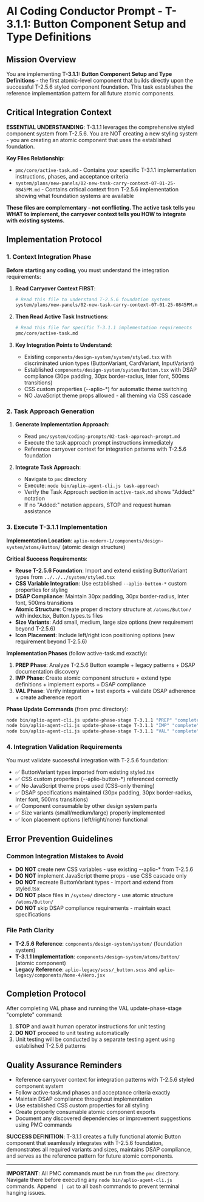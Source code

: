 # AI Coding Conductor Prompt - T-3.1.1: Button Component Setup and Type Definitions

## Mission Overview
You are implementing **T-3.1.1: Button Component Setup and Type Definitions** - the first atomic-level component that builds directly upon the successful T-2.5.6 styled component foundation. This task establishes the reference implementation pattern for all future atomic components.

## Critical Integration Context
**ESSENTIAL UNDERSTANDING**: T-3.1.1 leverages the comprehensive styled component system from T-2.5.6. You are NOT creating a new styling system - you are creating an atomic component that uses the established foundation.

**Key Files Relationship**:
- `pmc/core/active-task.md` - Contains your specific T-3.1.1 implementation instructions, phases, and acceptance criteria
- `system/plans/new-panels/02-new-task-carry-context-07-01-25-0845PM.md` - Contains critical context from T-2.5.6 implementation showing what foundation systems are available

**These files are complementary - not conflicting. The active task tells you WHAT to implement, the carryover context tells you HOW to integrate with existing systems.**

## Implementation Protocol

### 1. Context Integration Phase
**Before starting any coding**, you must understand the integration requirements:

1. **Read Carryover Context FIRST**:
   ```bash
   # Read this file to understand T-2.5.6 foundation systems
   system/plans/new-panels/02-new-task-carry-context-07-01-25-0845PM.md
   ```
   
2. **Then Read Active Task Instructions**:
   ```bash
   # Read this file for specific T-3.1.1 implementation requirements  
   pmc/core/active-task.md
   ```

3. **Key Integration Points to Understand**:
   - Existing `components/design-system/system/styled.tsx` with discriminated union types (ButtonVariant, CardVariant, InputVariant)
   - Established `components/design-system/system/Button.tsx` with DSAP compliance (30px padding, 30px border-radius, Inter font, 500ms transitions)
   - CSS custom properties (--aplio-*) for automatic theme switching
   - NO JavaScript theme props allowed - all theming via CSS cascade

### 2. Task Approach Generation
1. **Generate Implementation Approach**:
   - Read `pmc/system/coding-prompts/02-task-approach-prompt.md`
   - Execute the task approach prompt instructions immediately
   - Reference carryover context for integration patterns with T-2.5.6 foundation

2. **Integrate Task Approach**:
   - Navigate to `pmc` directory
   - Execute: `node bin/aplio-agent-cli.js task-approach`
   - Verify the Task Approach section in `active-task.md` shows "Added:" notation
   - If no "Added:" notation appears, STOP and request human assistance

### 3. Execute T-3.1.1 Implementation
**Implementation Location**: `aplio-modern-1/components/design-system/atoms/Button/` (atomic design structure)

**Critical Success Requirements**:
- **Reuse T-2.5.6 Foundation**: Import and extend existing ButtonVariant types from `../../../system/styled.tsx`
- **CSS Variable Integration**: Use established `--aplio-button-*` custom properties for styling  
- **DSAP Compliance**: Maintain 30px padding, 30px border-radius, Inter font, 500ms transitions
- **Atomic Structure**: Create proper directory structure at `/atoms/Button/` with index.tsx, Button.types.ts files
- **Size Variants**: Add small, medium, large size options (new requirement beyond T-2.5.6)
- **Icon Placement**: Include left/right icon positioning options (new requirement beyond T-2.5.6)

**Implementation Phases** (follow active-task.md exactly):
1. **PREP Phase**: Analyze T-2.5.6 Button example + legacy patterns + DSAP documentation discovery
2. **IMP Phase**: Create atomic component structure + extend type definitions + implement exports + DSAP compliance
3. **VAL Phase**: Verify integration + test exports + validate DSAP adherence + create adherence report

**Phase Update Commands** (from pmc directory):
```bash
node bin/aplio-agent-cli.js update-phase-stage T-3.1.1 "PREP" "complete"
node bin/aplio-agent-cli.js update-phase-stage T-3.1.1 "IMP" "complete"  
node bin/aplio-agent-cli.js update-phase-stage T-3.1.1 "VAL" "complete"
```

### 4. Integration Validation Requirements
You must validate successful integration with T-2.5.6 foundation:
- ✅ ButtonVariant types imported from existing styled.tsx
- ✅ CSS custom properties (--aplio-button-*) referenced correctly  
- ✅ No JavaScript theme props used (CSS-only theming)
- ✅ DSAP specifications maintained (30px padding, 30px border-radius, Inter font, 500ms transitions)
- ✅ Component consumable by other design system parts
- ✅ Size variants (small/medium/large) properly implemented
- ✅ Icon placement options (left/right/none) functional

## Error Prevention Guidelines

### Common Integration Mistakes to Avoid
- **DO NOT** create new CSS variables - use existing --aplio-* from T-2.5.6
- **DO NOT** implement JavaScript theme props - use CSS cascade only
- **DO NOT** recreate ButtonVariant types - import and extend from styled.tsx
- **DO NOT** place files in `/system/` directory - use atomic structure `/atoms/Button/`
- **DO NOT** skip DSAP compliance requirements - maintain exact specifications

### File Path Clarity
- **T-2.5.6 Reference**: `components/design-system/system/` (foundation system)
- **T-3.1.1 Implementation**: `components/design-system/atoms/Button/` (atomic component)
- **Legacy Reference**: `aplio-legacy/scss/_button.scss` and `aplio-legacy/components/home-4/Hero.jsx`

## Completion Protocol
After completing VAL phase and running the VAL update-phase-stage "complete" command:
1. **STOP** and await human operator instructions for unit testing
2. **DO NOT** proceed to unit testing automatically
3. Unit testing will be conducted by a separate testing agent using established T-2.5.6 patterns

## Quality Assurance Reminders
- Reference carryover context for integration patterns with T-2.5.6 styled component system
- Follow active-task.md phases and acceptance criteria exactly
- Maintain DSAP compliance throughout implementation
- Use established CSS custom properties for all styling
- Create properly consumable atomic component exports
- Document any discovered dependencies or improvement suggestions using PMC commands

**SUCCESS DEFINITION**: T-3.1.1 creates a fully functional atomic Button component that seamlessly integrates with T-2.5.6 foundation, demonstrates all required variants and sizes, maintains DSAP compliance, and serves as the reference pattern for future atomic components.

---

**IMPORTANT**: All PMC commands must be run from the `pmc` directory. Navigate there before executing any `node bin/aplio-agent-cli.js` commands. Append ` | cat` to all bash commands to prevent terminal hanging issues.
